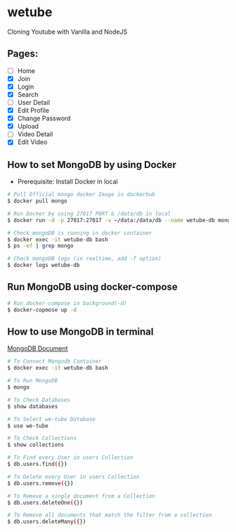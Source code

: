 # wetube

Cloning Youtube with Vanilla and NodeJS

## Pages:

- [ ] Home
- [x] Join
- [x] Login
- [x] Search
- [ ] User Detail
- [x] Edit Profile
- [x] Change Password
- [x] Upload
- [ ] Video Detail
- [x] Edit Video

## How to set MongoDB by using Docker

- Prerequisite: Install Docker in local

```bash
# Pull Official mongo docker Image in dockerhub
$ docker pull mongo

# Run Docker by using 27017 PORT & /data/db in local
$ docker run -d -p 27017:27017 -v ~/data:/data/db --name wetube-db mongo

# Check mongoDB is running in docker container
$ docker exec -it wetube-db bash
$ ps -ef | grep mongo

# Check mongoDB logs (in realtime, add -f option)
$ docker logs wetube-db
```

## Run MongoDB using docker-compose

```bash
# Run docker-compose in background(-d)
$ docker-copmose up -d
```

## How to use MongoDB in terminal

[MongoDB Document](https://docs.mongodb.com/manual/core/document)

```bash
# To Connect Mongodb Container
$ docker exec -it wetube-db bash

# To Run MongoDB
$ mongo

# To Check Databases
$ show databases

# To Select we-tube Database
$ use we-tube

# To Check Collections
$ show collections

# To Find every User in users Collection
$ db.users.find({})

# To Delete every User in users Collection
$ db.users.remove({})

# To Remove a single document from a Collection
$ db.users.deleteOne({})

# To Remove all documents that match the filter from a collection
$ db.users.deleteMany({})
```
